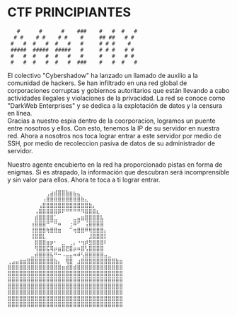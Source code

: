 # CTF PRINCIPIANTES
```
   #      #      #    ###    #   #  #   #
  # #    # #    # #    #     ## ##   # #
 #   #  #   #  #   #   #     # # #    #
 #####  #####  #####   #     # # #   # #
 #   #  #   #  #   #   #     #   #   # #
 #   #  #   #  #   #  ###    #   #  #   #
```
El colectivo "Cybershadow" ha lanzado un llamado de auxilio a la comunidad de hackers. Se han infiltrado en una red global de corporaciones corruptas y gobiernos autoritarios que están llevando a cabo actividades ilegales y violaciones de la privacidad. La red se conoce como "DarkWeb Enterprises" y se dedica a la explotación de datos y la censura en línea.   
Gracias a nuestro espia dentro de la coorporacion, logramos un puente entre nosotros y ellos. Con esto, tenemos la IP de su servidor en nuestra red. Ahora a nosotros nos toca lograr entrar a este servidor por medio de SSH, por medio de recoleccion pasiva de datos de su administrador de servidor. 

Nuestro agente encubierto en la red ha proporcionado pistas en forma de enigmas. Si es atrapado, la información que descubran será incomprensible y sin valor para ellos.
Ahora te toca a ti lograr entrar.
```
⠀⠀⠀⠀⠀⠀⠀⠀⠀⠀⢀⣴⣾⣿⣿⣷⣶⣦⣄⠀⠀⠀⠀⠀⠀⠀⠀⠀⠀⠀
⠀⠀⠀⠀⠀⠀⠀⠀⠀⢠⣿⣿⣿⣿⣿⣿⣿⣿⣿⣷⣄⠀⠀⠀⠀⠀⠀⠀⠀⠀
⠀⠀⠀⠀⠀⠀⠀⠀⢠⣿⣿⣿⣿⣿⣿⣿⣿⣿⣿⣿⣿⣷⡄⠀⠀⠀⠀⠀⠀⠀
⠀⠀⠀⠀⠀⠀⠀⢠⣿⣿⣿⣿⣿⡿⠟⠛⠛⠛⠛⠻⣿⣿⣿⣆⠀⠀⠀⠀⠀⠀
⠀⠀⠀⠀⠀⠀⠀⣾⣿⣿⣿⣿⣁⠀⠀⠀⠀⣀⣤⣶⣿⣿⣿⣿⣧⠀⠀⠀⠀⠀
⠀⠀⠀⠀⠀⠀⢰⣿⣿⣿⠛⠉⠛⠶⠀⠀⢐⠿⠋⠀⢨⣿⣿⣿⣿⠀⠀⠀⠀⠀
⠀⠀⠀⠀⠀⠀⢸⣿⣿⣿⢷⣿⣿⣶⠀⠀⠉⢶⣿⣿⠿⢿⣿⣿⣿⡄⠀⠀⠀⠀
⠀⠀⠀⠀⠀⠀⢸⣿⣿⣇⠀⠀⠀⠀⠀⠀⠀⠀⠀⠀⠀⣸⣿⣿⣿⡇⠀⠀⠀⠀
⠀⠀⠀⠀⠀⠀⠀⣿⣿⣿⣶⡶⠂⠀⣀⠀⢀⡄⠐⢲⡾⣻⣿⣿⣿⠇⠀⠀⠀⠀
⠀⠀⠀⠀⠀⠀⠀⢻⣿⣿⣯⢿⡶⣶⣿⣟⣿⡶⠶⣿⢣⣿⣿⣿⣿⠀⠀⠀⠀⠀
⠀⠀⠀⠀⠀⠀⣀⣾⣿⣿⣿⣧⠛⠒⠠⣤⣤⠶⠾⢣⣿⣿⣿⣿⣿⣤⣀⠀⠀⠀
⢀⣠⣤⣶⣶⣿⣿⣿⣿⣿⣿⣿⣷⡄⠀⢿⣿⠀⣰⣿⣿⣿⣿⣿⣿⣿⣿⣿⣷⣶
⣿⣿⣿⣿⣿⣿⣿⣿⣿⣿⣿⣿⣿⣿⣶⣾⣿⣾⣿⣿⣿⣿⣿⣿⣿⣿⣿⣿⣿⣿
⣿⣿⣿⣿⣿⣿⣿⣿⣿⣿⣿⣿⣿⣿⣿⣿⣿⣿⣿⣿⣿⣿⣿⣿⣿⣿⣿⣿⣿⣿
⣿⣿⣿⣿⣿⣿⣿⣿⣿⣿⣿⣿⣿⣿⣿⣿⣿⣿⣿⣿⣿⣿⣿⣿⣿⣿⣿⣿⣿⣿
⣿⣿⣿⣿⣿⣿⣿⣿⣿⣿⣿⣿⣿⣿⣿⣿⣿⣿⣿⣿⣿⣿⣿⣿⣿⣿⣿⣿⣿⣿
⣿⣿⣿⣿⣿⣿⣿⣿⣿⣿⣿⣿⣿⣿⣿⣿⣿⣿⣿⣿⣿⣿⣿⣿⣿⣿⣿⣿⣿⣿
⣿⣿⣿⣿⣿⣿⣿⣿⣿⣿⣿⣿⣿⣿⣿⣿⣿⣿⣿⣿⣿⣿⣿⣿⣿⣿⣿⣿⣿⣿
⣿⣿⣿⣿⣿⣿⣿⣿⣿⣿⣿⣿⣿⣿⣿⣿⣿⣿⣿⣿⣿⣿⣿⣿⣿⣿⣿⣿⣿⣿
```





